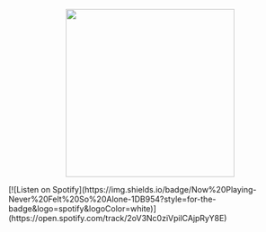 
<p align="center">
  <img src="https://i.pinimg.com/originals/b7/29/26/b72926349cccb874ed70ba39cfc37187.gif" width="300" />
</p>
[![Listen on Spotify](https://img.shields.io/badge/Now%20Playing-Never%20Felt%20So%20Alone-1DB954?style=for-the-badge&logo=spotify&logoColor=white)](https://open.spotify.com/track/2oV3Nc0ziVpilCAjpRyY8E)






